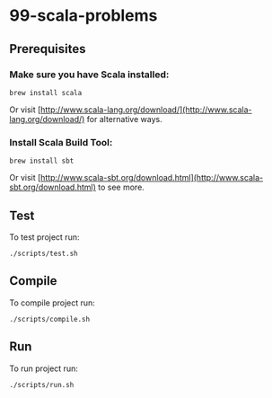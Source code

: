 # 99-scala-problems

## Prerequisites

### Make sure you have Scala installed:

    brew install scala

Or visit [http://www.scala-lang.org/download/](http://www.scala-lang.org/download/) for alternative ways.

### Install Scala Build Tool:

    brew install sbt

Or visit [http://www.scala-sbt.org/download.html](http://www.scala-sbt.org/download.html) to see more.

## Test

To test project run:

    ./scripts/test.sh

## Compile

To compile project run:

    ./scripts/compile.sh

## Run

To run project run:

    ./scripts/run.sh


